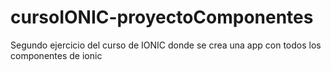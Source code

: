 # cursoIONIC-proyectoComponentes
Segundo ejercicio del curso de IONIC donde se crea una app con todos los componentes de ionic

